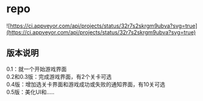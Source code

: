 # repo
 ![https://ci.appveyor.com/api/projects/status/32r7s2skrgm9ubva?svg=true](https://ci.appveyor.com/api/projects/status/32r7s2skrgm9ubva?svg=true)  
 
## 版本说明
0.1：就一个开始游戏界面   
0.2和0.3版：完成游戏界面，有2个关卡可选   
0.4版：增加选关卡界面和游戏成功或失败的通知界面，有10关可选   
0.5版：美化UI和.....
